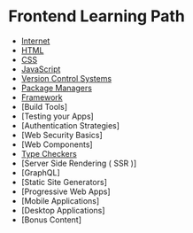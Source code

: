 # Frontend Learning Path

- [Internet](/documents/global/internet.md)
- [HTML](/documents/roadmap-docs/html.md)
- [CSS](/documents/roadmap-docs/css.md)
- [JavaScript](/documents/roadmap-docs/javascript.md)
- [Version Control Systems](/documents/global/version-control-systems.md)
- [Package Managers](/documents/global/package-managers.md)
- [Framework](/documents/roadmap-docs/framework.md)
- [Build Tools]
- [Testing your Apps]
- [Authentication Strategies]
- [Web Security Basics]
- [Web Components]
- [Type Checkers](/documents/roadmap-docs/type-checkers.md)
- [Server Side Rendering ( SSR )]
- [GraphQL]
- [Static Site Generators]
- [Progressive Web Apps]
- [Mobile Applications]
- [Desktop Applications]
- [Bonus Content]
